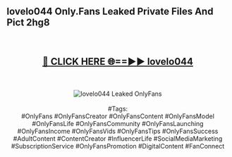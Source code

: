 <h2>lovelo044 Only.Fans Leaked Private Files And Pict 2hg8</h2>
<br>
<div align="center">
<h2><a href="https://mediafiles.top/lovelo044" rel="nofollow">🔴 CLICK HERE 🌐==►► lovelo044</a></h2>
<br>
<br>
<a href="https://mediafiles.top/lovelo044" rel="nofollow" data-target="animated-image.originalLink"><img src="https://i.ibb.co.com/WyWwxjT/player-gif2.gif" alt="lovelo044 Leaked OnlyFans" style="max-width: 100%; display: inline-block;" data-target="animated-image.originalImage"></a>
<br><br>
#Tags:
<br>
#OnlyFans #OnlyFansCreator #OnlyFansContent #OnlyFansModel #OnlyFansLife #OnlyFansCommunity #OnlyFansLaunching #OnlyFansIncome #OnlyFansVids #OnlyFansTips #OnlyFansSuccess #AdultContent #ContentCreator #InfluencerLife #SocialMediaMarketing #SubscriptionService #OnlyFansPromotion #DigitalContent #FanConnect
</div>
<br>